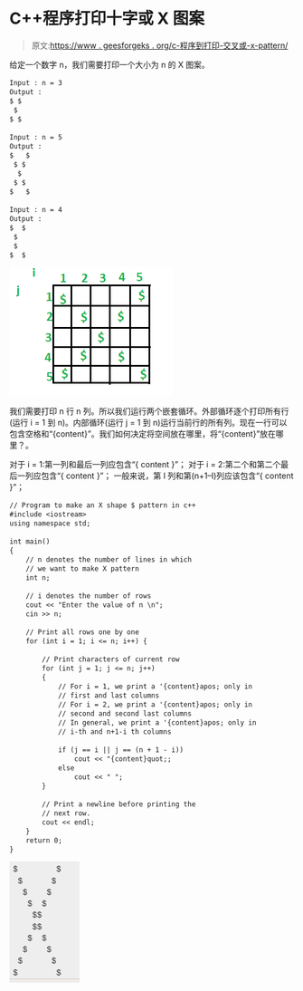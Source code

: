 # C++程序打印十字或 X 图案

> 原文:[https://www . geesforgeks . org/c-程序到打印-交叉或-x-pattern/](https://www.geeksforgeeks.org/c-program-to-print-cross-or-x-pattern/)

给定一个数字 n，我们需要打印一个大小为 n 的 X 图案。

```
Input : n = 3
Output : 
$ $
 $ 
$ $

Input : n = 5
Output : 
$   $
 $ $ 
  $  
 $ $ 
$   $

Input : n = 4
Output : 
$  $
 $ 
 $ 
$  $

```

![](img/c6af597326d23b3f6334013f18b7ee0d.png)

我们需要打印 n 行 n 列。所以我们运行两个嵌套循环。外部循环逐个打印所有行(运行 i = 1 到 n)。内部循环(运行 j = 1 到 n)运行当前行的所有列。现在一行可以包含空格和“{content}”。我们如何决定将空间放在哪里，将“{content}”放在哪里？。

对于 i = 1:第一列和最后一列应包含“{ content }”；
对于 i = 2:第二个和第二个最后一列应包含“{ content }”；
一般来说，第 I 列和第(n+1–I)列应该包含“{ content }”；

```
// Program to make an X shape $ pattern in c++
#include <iostream>
using namespace std;

int main()
{ 
    // n denotes the number of lines in which 
    // we want to make X pattern
    int n; 

    // i denotes the number of rows
    cout << "Enter the value of n \n";
    cin >> n;

    // Print all rows one by one 
    for (int i = 1; i <= n; i++) {

        // Print characters of current row
        for (int j = 1; j <= n; j++) 
        {
            // For i = 1, we print a '{content}apos; only in 
            // first and last columns
            // For i = 2, we print a '{content}apos; only in 
            // second and second last columns
            // In general, we print a '{content}apos; only in 
            // i-th and n+1-i th columns

            if (j == i || j == (n + 1 - i))
                cout << "{content}quot;; 
            else
                cout << " ";
        }

        // Print a newline before printing the
        // next row. 
        cout << endl;
    }
    return 0;
}
```

![](img/93e217ddff9da5911696f6d51b2621ea.png)